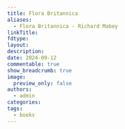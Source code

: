```yaml
---
title: Flora Britannica
aliases:
  - Flora Britannica - Richard Mabey
linkTitle: 
fdtype: 
layout: 
description: 
date: 2024-09-12
commentable: true
show_breadcrumb: true
image:
  preview_only: false
authors:
  - admin
categories: 
tags:
  - books
---
```



